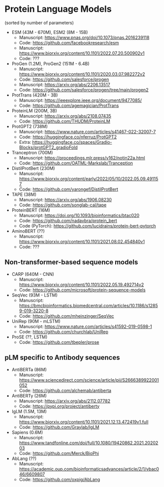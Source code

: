 # Protein Language Models
(sorted by number of parameters)
- ESM (43M - 670M), ESM2 (8M - 15B)
  - Manuscript: https://www.pnas.org/doi/10.1073/pnas.2016239118
  - Code: https://github.com/facebookresearch/esm
  - Manuscript: https://www.biorxiv.org/content/10.1101/2022.07.20.500902v1
  - Code: ???
- ProGen (1.2M), ProGen2 (151M - 6.4B)
  - Manuscript: https://www.biorxiv.org/content/10.1101/2020.03.07.982272v2
  - Code: https://github.com/salesforce/progen
  - Manuscript: https://arxiv.org/abs/2206.13517
  - Code: https://github.com/salesforce/progen/tree/main/progen2
- ProtTrans (420M - 3B)
  - Manuscript: https://ieeexplore.ieee.org/document/9477085/
  - Code: https://github.com/agemagician/ProtTrans
- ProteinLM (200M, 3B)
  - Manuscript: https://arxiv.org/abs/2108.07435
  - Code: https://github.com/THUDM/ProteinLM
- ProtGPT2 (738M)
  - Manuscript: https://www.nature.com/articles/s41467-022-32007-7
  - Code: https://huggingface.co/nferruz/ProtGPT2
  - Extra: https://huggingface.co/spaces/Gradio-Blocks/protGPT2_gradioFold
- Tranceptron (700M)
  - Manuscript: https://proceedings.mlr.press/v162/notin22a.html
  - Code: https://github.com/OATML-Markslab/Tranception
- DistilProtBert (230M)
  - Manuscript: https://www.biorxiv.org/content/early/2022/05/10/2022.05.09.491157
  - Code: https://github.com/yarongef/DistilProtBert
- TAPE (38M)
  - Manuscript: https://arxiv.org/abs/1906.08230
  - Code: https://github.com/songlab-cal/tape
- ProteinBERT (16M)
  - Manuscript: https://doi.org/10.1093/bioinformatics/btac020
  - Code: https://github.com/nadavbra/protein_bert
  - Code (PyTorch): https://github.com/lucidrains/protein-bert-pytorch
- AminoBERT (??)
  - Manuscript: https://www.biorxiv.org/content/10.1101/2021.08.02.454840v1
  - Code: ???

## Non-transformer-based sequence models
- CARP (640M - CNN)
  - Manuscript: https://www.biorxiv.org/content/10.1101/2022.05.19.492714v2
  - Code: https://github.com/microsoft/protein-sequence-models
- SeqVec (93M - LSTM)
  - Manuscript: https://bmcbioinformatics.biomedcentral.com/articles/10.1186/s12859-019-3220-8
  - Code: https://github.com/mheinzinger/SeqVec
- UniRep (90M - mLSTM)
  - Manuscript: https://www.nature.com/articles/s41592-019-0598-1
  - Code: https://github.com/churchlab/UniRep
- ProSE (??, LSTM)
  - Code: https://github.com/tbepler/prose

## pLM specific to Antibody sequences
- AntiBERTa (86M)
  - Manuscript: https://www.sciencedirect.com/science/article/pii/S2666389922001052
  - Code: https://github.com/alchemab/antiberta
- AntiBERTy (26M)
  - Manuscript: https://arxiv.org/abs/2112.07782
  - Code: https://pypi.org/project/antiberty
- IgLM (1.5M, 13M)
  - Manuscript: https://www.biorxiv.org/content/10.1101/2021.12.13.472419v1.full
  - Code: https://github.com/Graylab/IgLM
- Sapiens (0.6M)
  - Manuscript: https://www.tandfonline.com/doi/full/10.1080/19420862.2021.2020203
  - Code: https://github.com/Merck/BioPhi
- AbLang (??)
  - Manuscript: https://academic.oup.com/bioinformaticsadvances/article/2/1/vbac046/6609807
  - Code: https://github.com/oxpig/AbLang

